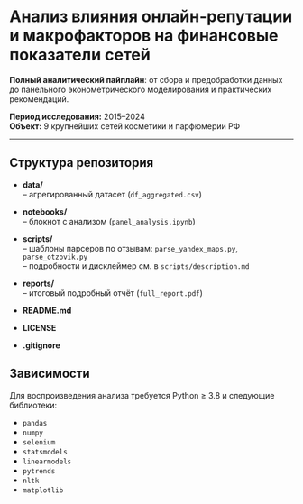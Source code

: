 # Анализ влияния онлайн-репутации и макрофакторов на финансовые показатели сетей

**Полный аналитический пайплайн**: от сбора и предобработки данных до панельного эконометрического моделирования и практических рекомендаций.

**Период исследования:** 2015–2024  
**Объект:** 9 крупнейших сетей косметики и парфюмерии РФ

---

## Структура репозитория

- **data/**  
  – агрегированный датасет (`df_aggregated.csv`)

- **notebooks/**  
  – блокнот с анализом (`panel_analysis.ipynb`)

- **scripts/**  
  – шаблоны парсеров по отзывам: `parse_yandex_maps.py`, `parse_otzovik.py`  
  – подробности и дисклеймер см. в `scripts/description.md`

- **reports/**  
  – итоговый подробный отчёт (`full_report.pdf`)  

- **README.md**  

- **LICENSE**  

- **.gitignore**

## Зависимости

Для воспроизведения анализа требуется Python ≥ 3.8 и следующие библиотеки:

- `pandas`
- `numpy`
- `selenium`
- `statsmodels`
- `linearmodels`
- `pytrends`
- `nltk`
- `matplotlib`
